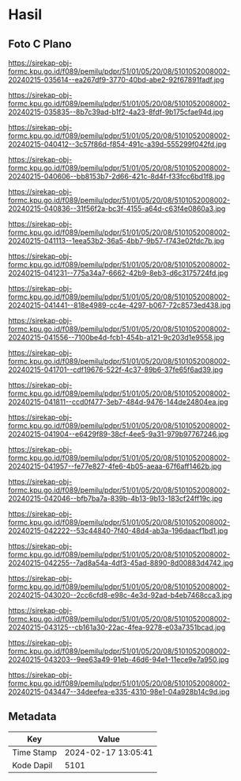# Hasil

## Foto C Plano

https://sirekap-obj-formc.kpu.go.id/f089/pemilu/pdpr/51/01/05/20/08/5101052008002-20240215-035614--ea267df9-3770-40bd-abe2-92f67891fadf.jpg

https://sirekap-obj-formc.kpu.go.id/f089/pemilu/pdpr/51/01/05/20/08/5101052008002-20240215-035835--8b7c39ad-b1f2-4a23-8fdf-9b175cfae94d.jpg

https://sirekap-obj-formc.kpu.go.id/f089/pemilu/pdpr/51/01/05/20/08/5101052008002-20240215-040412--3c57f86d-f854-491c-a39d-555299f042fd.jpg

https://sirekap-obj-formc.kpu.go.id/f089/pemilu/pdpr/51/01/05/20/08/5101052008002-20240215-040606--bb8153b7-2d66-421c-8d4f-f33fcc6bd1f8.jpg

https://sirekap-obj-formc.kpu.go.id/f089/pemilu/pdpr/51/01/05/20/08/5101052008002-20240215-040836--31f56f2a-bc3f-4155-a64d-c63f4e0860a3.jpg

https://sirekap-obj-formc.kpu.go.id/f089/pemilu/pdpr/51/01/05/20/08/5101052008002-20240215-041113--1eea53b2-36a5-4bb7-9b57-f743e02fdc7b.jpg

https://sirekap-obj-formc.kpu.go.id/f089/pemilu/pdpr/51/01/05/20/08/5101052008002-20240215-041231--775a34a7-6662-42b9-8eb3-d6c3175724fd.jpg

https://sirekap-obj-formc.kpu.go.id/f089/pemilu/pdpr/51/01/05/20/08/5101052008002-20240215-041441--818e4989-cc4e-4297-b067-72c8573ed438.jpg

https://sirekap-obj-formc.kpu.go.id/f089/pemilu/pdpr/51/01/05/20/08/5101052008002-20240215-041556--7100be4d-fcb1-454b-a121-9c203d1e9558.jpg

https://sirekap-obj-formc.kpu.go.id/f089/pemilu/pdpr/51/01/05/20/08/5101052008002-20240215-041701--cdf19676-522f-4c37-89b6-37fe65f6ad39.jpg

https://sirekap-obj-formc.kpu.go.id/f089/pemilu/pdpr/51/01/05/20/08/5101052008002-20240215-041811--ccd0f477-3eb7-484d-9476-144de24804ea.jpg

https://sirekap-obj-formc.kpu.go.id/f089/pemilu/pdpr/51/01/05/20/08/5101052008002-20240215-041904--e6429f89-38cf-4ee5-9a31-979b97767246.jpg

https://sirekap-obj-formc.kpu.go.id/f089/pemilu/pdpr/51/01/05/20/08/5101052008002-20240215-041957--fe77e827-4fe6-4b05-aeaa-67f6aff1462b.jpg

https://sirekap-obj-formc.kpu.go.id/f089/pemilu/pdpr/51/01/05/20/08/5101052008002-20240215-042046--bfb7ba7a-839b-4b13-9b13-183cf24ff19c.jpg

https://sirekap-obj-formc.kpu.go.id/f089/pemilu/pdpr/51/01/05/20/08/5101052008002-20240215-042222--53c44840-7f40-48d4-ab3a-196daacf1bd1.jpg

https://sirekap-obj-formc.kpu.go.id/f089/pemilu/pdpr/51/01/05/20/08/5101052008002-20240215-042255--7ad8a54a-4df3-45ad-8890-8d00883d4742.jpg

https://sirekap-obj-formc.kpu.go.id/f089/pemilu/pdpr/51/01/05/20/08/5101052008002-20240215-043020--2cc6cfd8-e98c-4e3d-92ad-b4eb7468cca3.jpg

https://sirekap-obj-formc.kpu.go.id/f089/pemilu/pdpr/51/01/05/20/08/5101052008002-20240215-043125--cb161a30-22ac-4fea-9278-e03a7351bcad.jpg

https://sirekap-obj-formc.kpu.go.id/f089/pemilu/pdpr/51/01/05/20/08/5101052008002-20240215-043203--9ee63a49-91eb-46d6-94e1-11ece9e7a950.jpg

https://sirekap-obj-formc.kpu.go.id/f089/pemilu/pdpr/51/01/05/20/08/5101052008002-20240215-043447--34deefea-e335-4310-98e1-04a928b14c9d.jpg


## Metadata

| Key        | Value               |
| ---------- | ------------------- |
| Time Stamp | 2024-02-17 13:05:41 |
| Kode Dapil | 5101                |



